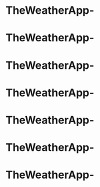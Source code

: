 # TheWeatherApp-
# TheWeatherApp-
# TheWeatherApp-
# TheWeatherApp-
# TheWeatherApp-
# TheWeatherApp-
# TheWeatherApp-
